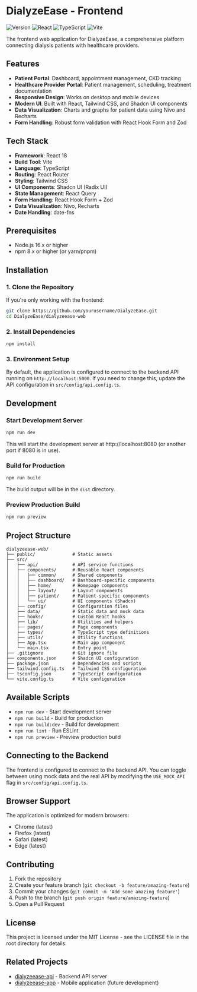 # DialyzeEase - Frontend

![Version](https://img.shields.io/badge/version-1.0.0-blue)
![React](https://img.shields.io/badge/React-18.3.1-61dafb)
![TypeScript](https://img.shields.io/badge/TypeScript-5.x-3178c6)
![Vite](https://img.shields.io/badge/Vite-5.x-646cff)

The frontend web application for DialyzeEase, a comprehensive platform connecting dialysis patients with healthcare providers.

## Features

- **Patient Portal**: Dashboard, appointment management, CKD tracking
- **Healthcare Provider Portal**: Patient management, scheduling, treatment documentation
- **Responsive Design**: Works on desktop and mobile devices
- **Modern UI**: Built with React, Tailwind CSS, and Shadcn UI components
- **Data Visualization**: Charts and graphs for patient data using Nivo and Recharts
- **Form Handling**: Robust form validation with React Hook Form and Zod

## Tech Stack

- **Framework**: React 18
- **Build Tool**: Vite
- **Language**: TypeScript
- **Routing**: React Router
- **Styling**: Tailwind CSS
- **UI Components**: Shadcn UI (Radix UI)
- **State Management**: React Query
- **Form Handling**: React Hook Form + Zod
- **Data Visualization**: Nivo, Recharts
- **Date Handling**: date-fns

## Prerequisites

- Node.js 16.x or higher
- npm 8.x or higher (or yarn/pnpm)

## Installation

### 1. Clone the Repository

If you're only working with the frontend:

```bash
git clone https://github.com/yourusername/DialyzeEase.git
cd DialyzeEase/dialyzeease-web
```

### 2. Install Dependencies

```bash
npm install
```

### 3. Environment Setup

By default, the application is configured to connect to the backend API running on `http://localhost:5000`. If you need to change this, update the API configuration in `src/config/api.config.ts`.

## Development

### Start Development Server

```bash
npm run dev
```

This will start the development server at http://localhost:8080 (or another port if 8080 is in use).

### Build for Production

```bash
npm run build
```

The build output will be in the `dist` directory.

### Preview Production Build

```bash
npm run preview
```

## Project Structure

```
dialyzeease-web/
├── public/              # Static assets
├── src/
│   ├── api/             # API service functions
│   ├── components/      # Reusable React components
│   │   ├── common/      # Shared components
│   │   ├── dashboard/   # Dashboard-specific components
│   │   ├── home/        # Homepage components
│   │   ├── layout/      # Layout components
│   │   ├── patient/     # Patient-specific components
│   │   └── ui/          # UI components (Shadcn)
│   ├── config/          # Configuration files
│   ├── data/            # Static data and mock data
│   ├── hooks/           # Custom React hooks
│   ├── lib/             # Utilities and helpers
│   ├── pages/           # Page components
│   ├── types/           # TypeScript type definitions
│   ├── utils/           # Utility functions
│   ├── App.tsx          # Main app component
│   └── main.tsx         # Entry point
├── .gitignore           # Git ignore file
├── components.json      # Shadcn UI configuration
├── package.json         # Dependencies and scripts
├── tailwind.config.ts   # Tailwind CSS configuration
├── tsconfig.json        # TypeScript configuration
└── vite.config.ts       # Vite configuration
```

## Available Scripts

- `npm run dev` - Start development server
- `npm run build` - Build for production
- `npm run build:dev` - Build for development
- `npm run lint` - Run ESLint
- `npm run preview` - Preview production build

## Connecting to the Backend

The frontend is configured to connect to the backend API. You can toggle between using mock data and the real API by modifying the `USE_MOCK_API` flag in `src/config/api.config.ts`.

## Browser Support

The application is optimized for modern browsers:
- Chrome (latest)
- Firefox (latest)
- Safari (latest)
- Edge (latest)

## Contributing

1. Fork the repository
2. Create your feature branch (`git checkout -b feature/amazing-feature`)
3. Commit your changes (`git commit -m 'Add some amazing feature'`)
4. Push to the branch (`git push origin feature/amazing-feature`)
5. Open a Pull Request

## License

This project is licensed under the MIT License - see the LICENSE file in the root directory for details.

## Related Projects

- [dialyzeease-api](../dialyzeease-api) - Backend API server
- [dialyzeease-app](../dialyzeease-app) - Mobile application (future development)
